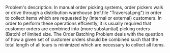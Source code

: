 Problem's description:
In manual order picking systems, order pickers walk or drive through a distribution warehouse (ref.file "Traversal.png") in order to collect items which are requested by (internal or external) customers. In order to perform these operations effciently, it is usually required that customer orders are combined into (more substantial) picking orders (Batch)  of limited size. The Order Batching Problem deals with the question of how a given set of customer orders should be combined such that the total length of all tours is minimized which are necessary to collect all items.
<!---
Geoff02/Geoff02 is a ✨ special ✨ repository because its `README.md` (this file) appears on your GitHub profile.
You can click the Preview link to take a look at your changes.
--->

